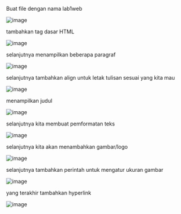 Buat file dengan nama lab1web

![image](https://github.com/user-attachments/assets/6e06fd83-371a-47f3-9169-336234d04952)

tambahkan tag dasar HTML

![image](https://github.com/user-attachments/assets/cf5c2860-90fe-4682-8c1e-4f753807f0d5)

selanjutnya menampilkan beberapa paragraf

![image](https://github.com/user-attachments/assets/3bf71637-66d3-44c3-8946-4a1807bdb0be)

selanjutnya tambahkan align untuk letak tulisan sesuai yang kita mau

![image](https://github.com/user-attachments/assets/94fcc383-9975-41f9-a333-3ac8a4bf49ca)

menampilkan judul 

![image](https://github.com/user-attachments/assets/300ca48f-a345-437b-a98d-a8b0a5cdabe2)

selanjutnya kita membuat pemformatan teks 

![image](https://github.com/user-attachments/assets/ffea5034-005d-44df-89a6-0bec896906db)

selanjutnya kita akan menambahkan gambar/logo

![image](https://github.com/user-attachments/assets/4c9002e1-790e-4400-a434-2a7cd08c72a1)

selanjutnya tambahkan perintah untuk mengatur ukuran gambar

![image](https://github.com/user-attachments/assets/259ded1f-8701-4d12-80fc-9038631e444f)

yang terakhir tambahkan hyperlink

![image](https://github.com/user-attachments/assets/96276304-9b20-49b2-9bef-94e10d061c44)



